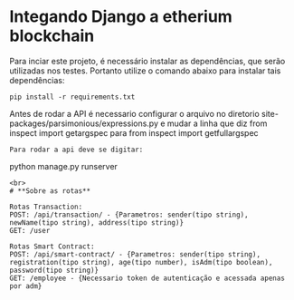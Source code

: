 # Integando Django a etherium blockchain

Para inciar este projeto, é necessário instalar as dependências, que serão utilizadas nos testes. Portanto utilize o comando abaixo para instalar tais dependências:

````
pip install -r requirements.txt
````
Antes de rodar a API é necessario configurar o arquivo no diretorio site-packages/parsimonious/expressions.py e mudar a linha que diz from inspect import getargspec para from inspect import getfullargspec
````
Para rodar a api deve se digitar:
````
python manage.py runserver
````
<br> 
# **Sobre as rotas**

````
````
Rotas Transaction:
POST: /api/transaction/ - {Parametros: sender(tipo string), newName(tipo string), address(tipo string)}
GET: /user
````
````
Rotas Smart Contract:
POST: /api/smart-contract/ - {Parametros: sender(tipo string), registration(tipo string), age(tipo number), isAdm(tipo boolean), password(tipo string)}
GET: /employee - {Necessario token de autenticação e acessada apenas por adm}
````
````
